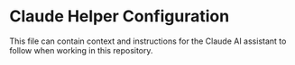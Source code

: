 # Claude Helper Configuration

This file can contain context and instructions for the Claude AI assistant to follow when working in this repository.
